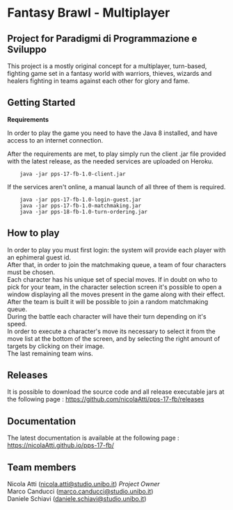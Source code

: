 # Fantasy Brawl - Multiplayer

## Project for Paradigmi di Programmazione e Sviluppo

This project is a mostly original concept for a multiplayer, turn-based, fighting game set in a fantasy world with warriors, thieves, wizards and healers fighting in teams against each other for glory and fame.



## Getting Started

<Strong>Requirements</Strong>

In order to play the game you need to have the Java 8 installed, and have access to an internet connection.

After the requirements are met, to play simply run the client .jar file provided with the latest release, as the needed services are uploaded on Heroku.

```
	java -jar pps-17-fb-1.0-client.jar
```

If the services aren't online, a manual launch of all three of them is required.

```
	java -jar pps-17-fb-1.0-login-guest.jar
	java -jar pps-17-fb-1.0-matchmaking.jar
	java -jar pps-18-fb-1.0-turn-ordering.jar
```

## How to play

In order to play you must first login: the system will provide each player with an ephimeral guest id.\
After that, in order to join the matchmaking queue, a team of four characters must be chosen.\
Each character has his unique set of special moves. If in doubt on who to pick for your team, in the character selection screen it's possible to open a window displaying all the moves present in the game along with their effect.\
After the team is built it will be possible to join a random matchmaking queue. \
During the battle each character will have their turn depending on it's speed. \
In order to execute a character's move its necessary to select it from the move list at the bottom of the screen, and by selecting the right amount of targets by clicking on their image.\
The last remaining team wins.

## Releases
It is possible to download the source code and all release executable jars at the following page :                   https://github.com/nicolaAtti/pps-17-fb/releases

## Documentation

The latest documentation is available at the following page :  https://nicolaAtti.github.io/pps-17-fb/

## Team members
Nicola Atti (nicola.atti@studio.unibo.it) *Project Owner*              
Marco Canducci (marco.canducci@studio.unibo.it)  
Daniele Schiavi (daniele.schiavi@studio.unibo.it)
